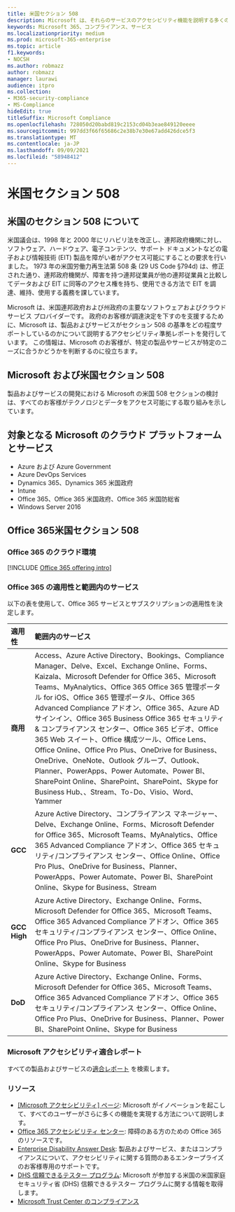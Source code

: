 ```yaml
---
title: 米国セクション 508
description: Microsoft は、それらのサービスのアクセシビリティ機能を説明する多くのクラウド サービスに対して、詳細なアクセシビリティ準拠レポートを提供しています。
keywords: Microsoft 365、コンプライアンス、サービス
ms.localizationpriority: medium
ms.prod: microsoft-365-enterprise
ms.topic: article
f1.keywords:
- NOCSH
ms.author: robmazz
author: robmazz
manager: laurawi
audience: itpro
ms.collection:
- M365-security-compliance
- MS-Compliance
hideEdit: true
titleSuffix: Microsoft Compliance
ms.openlocfilehash: 728050d20babd819c2153cd04b3eae849120eeee
ms.sourcegitcommit: 997dd3f66f65686c2e38b7e30e67add426dce5f3
ms.translationtype: MT
ms.contentlocale: ja-JP
ms.lasthandoff: 09/09/2021
ms.locfileid: "58948412"
---
```

# <a name="us-section-508"></a>米国セクション 508

## <a name="about-us-section-508"></a>米国のセクション 508 について

米国議会は、1998 年と 2000 年にリハビリ法を改正し、連邦政府機関に対し、ソフトウェア、ハードウェア、電子コンテンツ、サポート ドキュメントなどの電子および情報技術 (EIT) 製品を障がい者がアクセス可能にすることの要求を行いました。 1973 年の米国労働力再生法第 508 条 (29 US Code §794d) は、修正された通り、連邦政府機関が、障害を持つ連邦従業員が他の連邦従業員と比較してデータおよび EIT に同等のアクセス権を持ち、使用できる方法で EIT を調達、維持、使用する義務を課しています。

Microsoft は、米国連邦政府および州政府の主要なソフトウェアおよびクラウド サービス プロバイダーです。  政府のお客様が調達決定を下すのを支援するために、Microsoft は、製品およびサービスがセクション 508 の基準をどの程度サポートしているのかについて説明するアクセシビリティ準拠レポートを発行しています。  この情報は、Microsoft のお客様が、特定の製品やサービスが特定のニーズに合うかどうかを判断するのに役立ちます。

## <a name="microsoft-and-us-section-508"></a>Microsoft および米国セクション 508

製品およびサービスの開発における Microsoft の米国 508 セクションの検討は、すべてのお客様がテクノロジとデータをアクセス可能にする取り組みを示しています。

## <a name="microsoft-in-scope-cloud-platforms--services"></a>対象となる Microsoft のクラウド プラットフォームとサービス

- Azure および Azure Government
- Azure DevOps Services
- Dynamics 365、Dynamics 365 米国政府
- Intune
- Office 365、Office 365 米国政府、Office 365 米国防総省
- Windows Server 2016

## <a name="office-365-and-us-section-508"></a>Office 365米国セクション 508

### <a name="office-365-cloud-environments"></a>Office 365 のクラウド環境

[!INCLUDE [Office 365 offering intro](../includes/o365-offering-introduction.md)]

### <a name="office-365-applicability-and-in-scope-services"></a>Office 365 の適用性と範囲内のサービス

以下の表を使用して、Office 365 サービスとサブスクリプションの適用性を決定します。

| **適用性** | **範囲内のサービス** |
|:------------------|:----------------------|
| **商用** | Access、Azure Active Directory、Bookings、Compliance Manager、Delve、Excel、Exchange Online、Forms、Kaizala、Microsoft Defender for Office 365、Microsoft Teams、MyAnalytics、Office 365 Office 365 管理ポータル for iOS、Office 365 管理ポータル、Office 365 Advanced Compliance アドオン、Office 365、Azure AD サインイン、Office 365 Business Office 365 セキュリティ & コンプライアンス センター、Office 365 ビデオ、Office 365 Web スイート、Office 構成ツール、Office Lens、Office Online、Office Pro Plus、OneDrive for Business、OneDrive、OneNote、Outlook グループ、Outlook、Planner、PowerApps、Power Automate、Power BI、SharePoint Online、SharePoint、SharePoint、Skype for Business Hub、、Stream、To-Do、Visio、Word、Yammer  |
| **GCC** | Azure Active Directory、コンプライアンス マネージャー、Delve、Exchange Online、Forms、Microsoft Defender for Office 365、Microsoft Teams、MyAnalytics、Office 365 Advanced Compliance アドオン、Office 365 セキュリティ/コンプライアンス センター、Office Online、Office Pro Plus、OneDrive for Business、Planner、PowerApps、Power Automate、Power BI、SharePoint Online、Skype for Business、Stream |
| **GCC High** | Azure Active Directory、Exchange Online、Forms、Microsoft Defender for Office 365、Microsoft Teams、Office 365 Advanced Compliance アドオン、Office 365 セキュリティ/コンプライアンス センター、Office Online、Office Pro Plus、OneDrive for Business、Planner、PowerApps、Power Automate、Power BI、SharePoint Online、Skype for Business |
| **DoD** | Azure Active Directory、Exchange Online、Forms、Microsoft Defender for Office 365、Microsoft Teams、Office 365 Advanced Compliance アドオン、Office 365 セキュリティ/コンプライアンス センター、Office Online、Office Pro Plus、OneDrive for Business、Planner、Power BI、SharePoint Online、Skype for Business |

### <a name="microsoft-accessibility-conformance-reports"></a>Microsoft アクセシビリティ適合レポート

すべての製品およびサービスの[適合レポート](https://cloudblogs.microsoft.com/industry-blog/government/2018/09/11/accessibility-conformance-reports/) を検索します。

### <a name="resources"></a>リソース

- [[Microsoft アクセシビリティ] ページ](https://go.microsoft.com/fwlink/p/?linkid=2051579): Microsoft がイノベーションを起こして、すべてのユーザーがさらに多くの機能を実現する方法について説明します。
- [Office 365 アクセシビリティ センター](https://go.microsoft.com/fwlink/p/?linkid=2051801): 障碍のある方のための Office 365 のリソースです。
- [Enterprise Disability Answer Desk](https://go.microsoft.com/fwlink/p/?linkid=2050890): 製品およびサービス、またはコンプライアンスについて、アクセシビリティに関する質問のあるエンタープライズのお客様専用のサポートです。
- [DHS 信頼できるテスター プログラム](https://go.microsoft.com/fwlink/?linkid=2052171): Microsoft が参加する米国の米国家庭セキュリティ省 (DHS) 信頼できるテスター プログラムに関する情報を取得します。
- [Microsoft Trust Center のコンプライアンス](https://www.microsoft.com/trust-center/compliance/compliance-overview)
